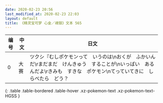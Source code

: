 ```yaml
---
date: 2020-02-23 20:56
last_modified_at: 2020-02-23 22:03
layout: default
title: 《精灵宝可梦 心金／魂银》文本 565
---
```

| 编号 | 中文 | 日文 |
| ---- | ---- | ---- |
| 0 | 大赛 | ツクシ『むしポケモンって　いうのは\nおくが　ふかいんだ\rまだまだ　けんきゅう　することが\nいっぱい　あるんだよ\rきみも　すきな　ポケモン\nてっていてきに　しらべたら　どう？ |
{: .table .table-bordered .table-hover .xz-pokemon-text .xz-pokemon-text-HGSS }